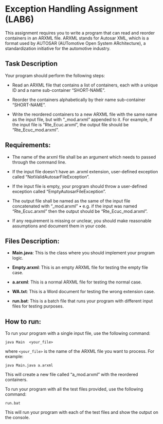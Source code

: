 # Exception Handling Assignment (LAB6)

This assignment requires you to write a program that can read and reorder containers in an ARXML file. ARXML stands for Autosar XML, which is a format used by AUTOSAR (AUTomotive Open System ARchitecture), a standardization initiative for the automotive industry.

## Task Description

Your program should perform the following steps:

- Read an ARXML file that contains a list of containers, each with a unique ID and 
a name sub-container “SHORT-NAME”.

- Reorder the containers alphabetically by their name sub-container “SHORT-NAME”.

- Write the reordered containers to a new ARXML file with the same name as the input file, 
but with “_mod.arxml” appended to it. For example, if the input file is “Rte_Ecuc.arxml”, 
the output file should be “Rte_Ecuc_mod.arxml”.

## Requirements:

- The name of the arxml file shall be an argument which needs to passed through the command line.

- If the input file doesn't have an .arxml extension, user-defined exception 
called “NotValidAutosarFileException”.

- If the input file is empty, your program should throw a user-defined exception 
called “EmptyAutosarFileException”.

- The output file shall be named as the same of the input file concatenated with “_mod.arxml”
• e.g. if the input was named “Rte_Ecuc.arxml” then the output should be “Rte_Ecuc_mod.arxml”.

- If any requirement is missing or unclear, you should make reasonable assumptions and 
document them in your code.

## Files Description:

- **Main.java**: This is the class where you should implement your program logic.

- **Empty.arxml**: This is an empty ARXML file for testing the empty file case.

- **a.arxml**: This is a normal ARXML file for testing the normal case.

- **WA.txt**: This is a Word document for testing the wrong extension case.

- **run.bat**: This is a batch file that runs your program with different input files for testing purposes.

## How to run:

To run your program with a single input file, use the following command:

`java Main  <your_file>`

where `<your_file>` is the name of the ARXML file you want to process. For example:

`java Main.java a.arxml`

This will create a new file called “a_mod.arxml” with the reordered containers.

To run your program with all the test files provided, use the following command:

`run.bat`

This will run your program with each of the test files and show the output on the console.
